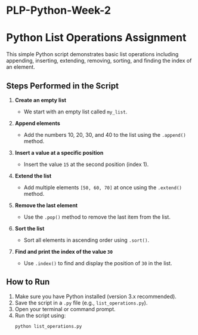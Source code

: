 ﻿# PLP-Python-Week-2
# Python List Operations Assignment

This simple Python script demonstrates basic list operations including appending, inserting, extending, removing, sorting, and finding the index of an element.

## Steps Performed in the Script

1. **Create an empty list**  
   - We start with an empty list called `my_list`.

2. **Append elements**  
   - Add the numbers 10, 20, 30, and 40 to the list using the `.append()` method.

3. **Insert a value at a specific position**  
   - Insert the value `15` at the second position (index 1).

4. **Extend the list**  
   - Add multiple elements `[50, 60, 70]` at once using the `.extend()` method.

5. **Remove the last element**  
   - Use the `.pop()` method to remove the last item from the list.

6. **Sort the list**  
   - Sort all elements in ascending order using `.sort()`.

7. **Find and print the index of the value `30`**  
   - Use `.index()` to find and display the position of `30` in the list.

## How to Run

1. Make sure you have Python installed (version 3.x recommended).
2. Save the script in a `.py` file (e.g., `list_operations.py`).
3. Open your terminal or command prompt.
4. Run the script using:
   ```bash
   python list_operations.py
